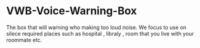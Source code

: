 # VWB-Voice-Warning-Box
The box that will warning who making too loud noise.
We focus to use on silece required places such as hospital , libraly , room that you live with your roommate etc.

